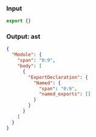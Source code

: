 ### Input
```js
export {}
```

### Output: ast
```json
{
  "Module": {
    "span": "0:9",
    "body": [
      {
        "ExportDeclaration": {
          "Named": {
            "span": "0:9",
            "named_exports": []
          }
        }
      }
    ]
  }
}
```
